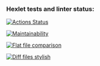 ### Hexlet tests and linter status:
[![Actions Status](https://github.com/AndreyYurpalov/python-project-50/actions/workflows/hexlet-check.yml/badge.svg)](https://github.com/AndreyYurpalov/python-project-50/actions)

[![Maintainability](https://api.codeclimate.com/v1/badges/59c04c73291342ba04b3/maintainability)](https://codeclimate.com/github/AndreyYurpalov/python-project-50/maintainability)

[![Flat file comparison](https://asciinema.org/a/aRdaaYFyzrJ8QCUHSgH0oTUxY.svg)](https://asciinema.org/a/aRdaaYFyzrJ8QCUHSgH0oTUxY)

[![Diff files stylish](https://asciinema.org/a/zvfeeQzK1QEFcdUBR9FPrLkRY.svg)](https://asciinema.org/a/zvfeeQzK1QEFcdUBR9FPrLkRY
)